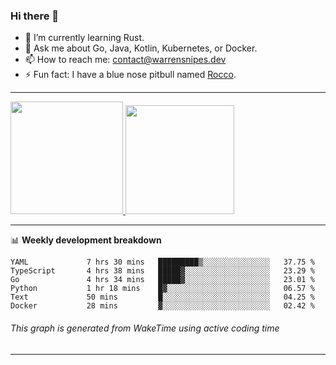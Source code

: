 ### Hi there 👋

- 🌱 I’m currently learning Rust.
- 💬 Ask me about Go, Java, Kotlin, Kubernetes, or Docker.
- 📫 How to reach me: contact@warrensnipes.dev
- ⚡ Fun fact: I have a blue nose pitbull named [Rocco](https://i.imgur.com/iLsSCKu.jpg).

-------


<a href="https://github.com/LockedThread/LockedThread">
  <img height="180em" src="https://github-readme-stats.vercel.app/api?username=LockedThread&theme=transparent&bg_color=00000000&show_icons=true&count_private=true" />
  <img height="174em" src="https://github-readme-stats.vercel.app/api/top-langs?username=LockedThread&theme=transparent&layout=compact&hide_progress=true&bg_color=00000000" />
  </a>

-------

📊 **Weekly development breakdown**
<!--START_SECTION:waka-->

```text
YAML             7 hrs 30 mins   █████████▒░░░░░░░░░░░░░░░   37.75 %
TypeScript       4 hrs 38 mins   █████▓░░░░░░░░░░░░░░░░░░░   23.29 %
Go               4 hrs 34 mins   █████▓░░░░░░░░░░░░░░░░░░░   23.01 %
Python           1 hr 18 mins    █▓░░░░░░░░░░░░░░░░░░░░░░░   06.57 %
Text             50 mins         █░░░░░░░░░░░░░░░░░░░░░░░░   04.25 %
Docker           28 mins         ▓░░░░░░░░░░░░░░░░░░░░░░░░   02.42 %
```

<!--END_SECTION:waka-->
###### *This graph is generated from WakeTime using active coding time*
-------
